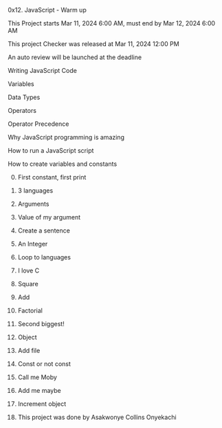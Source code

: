 0x12. JavaScript - Warm up

This Project starts Mar 11, 2024 6:00 AM, must end by Mar 12, 2024 6:00 AM

This project Checker was released at Mar 11, 2024 12:00 PM

An auto review will be launched at the deadline

Writing JavaScript Code

Variables

Data Types

Operators

Operator Precedence

Why JavaScript programming is amazing

How to run a JavaScript script

How to create variables and constants

0. First constant, first print

1. 3 languages

2. Arguments

3. Value of my argument

4. Create a sentence

5. An Integer

6. Loop to languages

7. I love C

8. Square

9. Add

10. Factorial

11. Second biggest!

12. Object

13. Add file

14. Const or not const

15. Call me Moby

16. Add me maybe

17. Increment object

18. This project was done by Asakwonye Collins Onyekachi
